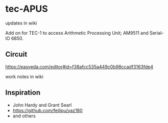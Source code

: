 # tec-APUS
updates in wiki

Add on for TEC-1 to access Arithmetic Processing Unit; AM9511 and Serial-IO 6850.

## Circuit

https://easyeda.com/editor#id=f38afcc535a449c0b98ccadf3163fde4

work notes in wiki

## Inspiration

* John Hardy and Grant Searl 
* https://github.com/feilipu/yaz180
* and others

 
